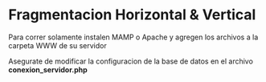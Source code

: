 # Fragmentacion Horizontal & Vertical #

Para correr solamente instalen MAMP o Apache y agregen los archivos a la carpeta WWW de su servidor

Asegurate de modificar la configuracion de la base de datos en el archivo **conexion_servidor.php**

